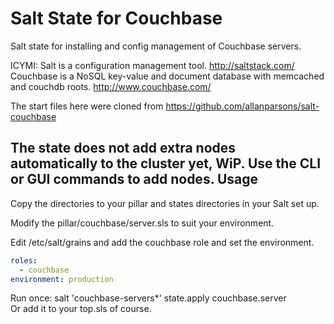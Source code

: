Salt State for Couchbase
========================

Salt state for installing and config management of Couchbase servers.

ICYMI: Salt is a configuration management tool. http://saltstack.com/  
Couchbase is a NoSQL key-value and document database with memcached and couchdb roots. http://www.couchbase.com/

The start files here were cloned from https://github.com/allanparsons/salt-couchbase

The state does not add extra nodes automatically to the cluster yet, WiP. Use the CLI or GUI commands to add nodes.
Usage
-----

Copy the directories to your pillar and states directories in your Salt set up.   

Modify the pillar/couchbase/server.sls to suit your environment.

Edit /etc/salt/grains and add the couchbase role and set the environment.
```yaml
roles:
  - couchbase
environment: production
```

Run once: salt 'couchbase-servers*' state.apply couchbase.server   
Or add it to your top.sls of course.

